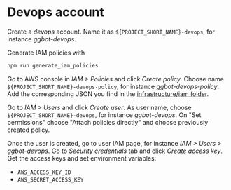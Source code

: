 # Devops account

Create a _devops_ account. Name it as `${PROJECT_SHORT_NAME}-devops`, for instance _ggbot-devops_.

Generate IAM policies with

```sh
npm run generate_iam_policies
```

Go to AWS console in _IAM > Policies_ and click _Create policy_.
Choose name `${PROJECT_SHORT_NAME}-devops-policy`, for instance _ggbot-devops-policy_.
Add the corresponding JSON you find in the [infrastructure/iam folder](../iam/).

Go to _IAM > Users_ and click _Create user_.
As user name, choose `${PROJECT_SHORT_NAME}-devops`, for instance _ggbot-devops_.
On "Set permissions" choose "Attach policies directly" and choose previously created policy.

Once the user is created, go to user IAM page, for instance _IAM > Users > ggbot-devops_. Go to _Security credentials_ tab and click _Create access key_.
Get the access keys and set environment variables:

-   `AWS_ACCESS_KEY_ID`
-   `AWS_SECRET_ACCESS_KEY`

